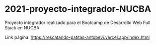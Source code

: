 # 2021-proyecto-integrador-NUCBA
Proyecto integrador realizado para el Bootcamp de Desarrollo Web Full Stack en NUCBA

Link página: https://rescatando-patitas-antobevi.vercel.app/index.html
